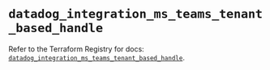 # `datadog_integration_ms_teams_tenant_based_handle`

Refer to the Terraform Registry for docs: [`datadog_integration_ms_teams_tenant_based_handle`](https://registry.terraform.io/providers/datadog/datadog/3.74.0/docs/resources/integration_ms_teams_tenant_based_handle).
